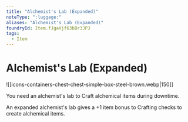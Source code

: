 ```yaml
---
title: "Alchemist's Lab (Expanded)"
noteType: ":luggage:"
aliases: "Alchemist's Lab (Expanded)"
foundryId: Item.fJgaVjf63bBr3JPJ
tags:
  - Item
---
```


# Alchemist's Lab (Expanded)
![[icons-containers-chest-chest-simple-box-steel-brown.webp|150]]

You need an alchemist's lab to Craft alchemical items during downtime.

An expanded alchemist's lab gives a +1 item bonus to Crafting checks to create alchemical items.
